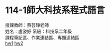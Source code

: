 # 114-1師大科技系程式語言
授課教師：蔡芸琤老師  
姓名：盧姿妤 系級：科技系二年級   
課程筆記區、作業連結區、專題連結區   
[hw1](https://github.com/sophielu05/114-1-/blob/main/HW1_%E6%97%A5%E5%B8%B8%E6%94%AF%E5%87%BA%E9%80%9F%E7%AE%97%E5%8F%8A%E5%88%86%E6%94%A4_gradio.ipynb)
[hw2](https://github.com/sophielu05/114-1-/blob/main/HW2_%E6%88%90%E7%B8%BE%E4%B8%80%E6%9C%AC%E9%80%9A.ipynb)
